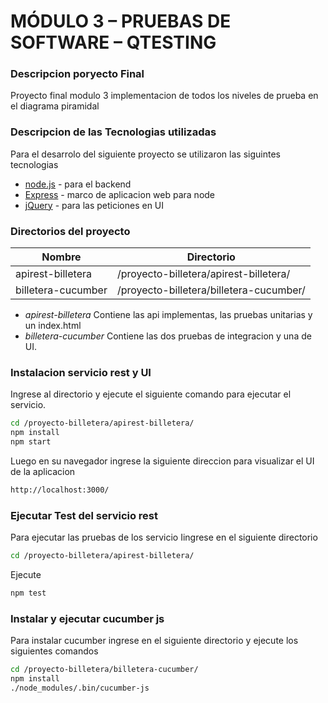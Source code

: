 # MÓDULO 3 – PRUEBAS DE SOFTWARE – QTESTING
### Descripcion poryecto Final
Proyecto final modulo 3 implementacion de todos los niveles de prueba en el diagrama piramidal


### Descripcion de las Tecnologias utilizadas

Para el desarrolo del siguiente proyecto se utilizaron las siguintes tecnologias

* [node.js] - para el backend
* [Express] - marco de aplicacion web para node
* [jQuery] - para las peticiones en UI

### Directorios del proyecto
| Nombre | Directorio |
| ------ | ------ |
| apirest-billetera | /proyecto-billetera/apirest-billetera/ |
| billetera-cucumber | /proyecto-billetera/billetera-cucumber/ |

* *apirest-billetera*
        Contiene las api implementas, las pruebas unitarias y un index.html 
* *billetera-cucumber*
        Contiene las dos pruebas de integracion y una de UI.

### Instalacion servicio rest y UI
Ingrese al directorio y ejecute el siguiente comando para ejecutar el servicio. 
```sh
cd /proyecto-billetera/apirest-billetera/
npm install
npm start
```
Luego en su navegador ingrese la siguiente direccion para visualizar el UI de la aplicacion
```sh
http://localhost:3000/
```

### Ejecutar Test del servicio rest

Para ejecutar las pruebas de los servicio 
Iingrese en el siguiente directorio
```sh
cd /proyecto-billetera/apirest-billetera/
```
Ejecute
```sh
npm test
```

### Instalar y ejecutar cucumber js

Para instalar cucumber ingrese en el siguiente directorio y ejecute los siguientes comandos
```sh
cd /proyecto-billetera/billetera-cucumber/
npm install
./node_modules/.bin/cucumber-js
```


[node.js]: <http://nodejs.org>
[jQuery]: <http://jquery.com>
[express]: <http://expressjs.com>
